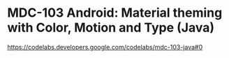 # MDC-103 Android: Material theming with Color, Motion and Type (Java)

https://codelabs.developers.google.com/codelabs/mdc-103-java#0
